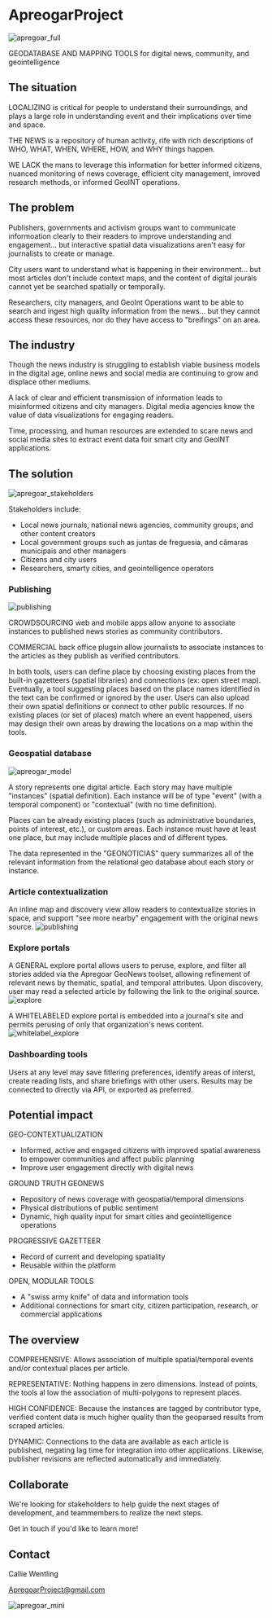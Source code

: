 # ApreogarProject
![apregoar_full](https://user-images.githubusercontent.com/83875010/218793627-a94d123b-c8ac-4bca-bfa4-f411e69edf6c.png)

GEODATABASE AND MAPPING TOOLS for digital news, community, and geointelligence

## The situation
LOCALIZING is critical for people to understand their surroundings, and plays a large role in understanding event and their implications over time and space.

THE NEWS is a repository of human activity, rife with rich descriptions of WHO, WHAT, WHEN, WHERE, HOW, and WHY things happen.

WE LACK the mans to leverage this information for better informed citizens, nuanced monitoring of news coverage, efficient city management, imroved research methods, or informed GeoINT operations.

## The problem
Publishers, governments and activism groups want to communicate informoation clearly to their readers to improve understanding and engagement... but interactive spatial data visualizations aren't easy for journalists to create or manage.

City users want to understand what is happening in their environment... but most articles don't include context maps, and the content of digital jourals cannot yet be searched spatially or temporally.

Researchers, city managers, and GeoInt Operations want to be able to search and ingest high quality information from the news... but they cannot access these resources, nor do they have access to "breifings" on an area.

## The industry

Though the news industry is struggling to establish viable business models in the digital age, online news and social media are continuing to grow and displace other mediums.

A lack of clear and efficient transmission of information leads to misinformed citizens and city managers. Digital media agencies know the value of data visualizations for engaging readers.

Time, processing, and human resources are extended to scare news and social media sites to extract event data foir smart city and GeoINT applications.

## The solution
![apregoar_stakeholders](https://user-images.githubusercontent.com/83875010/218802635-1c3c8776-dd86-4a14-9b44-0507ea4b8a26.png)

Stakeholders include:
- Local news journals, national news agencies, community groups, and other content creators
- Local government groups such as juntas de freguesia, and câmaras municipais and other managers
- Citizens and city users
- Researchers, smarty cities, and geointelligence operators

### Publishing
![publishing](https://user-images.githubusercontent.com/83875010/218809910-abe23f23-7cbf-4b63-86be-be44cf489b34.png)

CROWDSOURCING web and mobile apps allow anyone to associate instances to published news stories as community contributors.

COMMERCIAL back office plugsin allow journalists to associate instances to the articles as they publish as verified contributors.

In both tools, users can define place by choosing existing places from the built-in gazetteers (spatial libraries) and connections (ex: open street map). Eventually, a tool suggesting places based on the place names identified in the text can be confirmed or ignored by the user. Users can also upload their own spatial definitions or connect to other public resources. If no existing  places (or set of places) match where an event happened, users may design their own areas by drawing the locations on a map within the tools.

### Geospatial database
![apreogar_model](https://user-images.githubusercontent.com/83875010/218804327-916761c9-f2c1-4699-826d-aef62c970c28.png)

A story represents one digital article. Each story may have multiple "instances" (spatial definition). Each instance will be of type "event" (with a temporal component) or "contextual" (with no time definition).

Places can be already existing places (such as administrative boundaries, points of interest, etc.), or custom areas. Each instance must have at least one place, but may include multiple places and of different types.

The data represented in the "GEONOTICIAS" query summarizes all of the relevant information from the relational geo database about each story or instance.

### Article contextualization
An inline map and discovery view  allow readers to contextualize stories in space, and support "see more nearby" engagement with the original news source.
![publishing](https://user-images.githubusercontent.com/83875010/218810929-061acf1c-f4fa-4136-a667-4d3efedfd27d.png)

### Explore portals
A GENERAL explore portal allows users to peruse, explore, and filter all stories added via the Apregoar GeoNews toolset, allowing refinement of relevant news by thematic, spatial, and temporal attributes. Upon discovery, user may read a selected article by following the link to the original source.
![explore](https://user-images.githubusercontent.com/83875010/218811836-40787abc-a6a8-40f2-bdef-b5cb35f3a094.png)

A WHITELABELED explore portal is embedded into a journal's site and permits perusing of only that organization's news content.
![whitelabel_explore](https://user-images.githubusercontent.com/83875010/218811816-33aceefd-3ac6-4770-bfa4-0f85c95b7607.png)

### Dashboarding tools
Users at any level may save fitlering preferences, identify areas of interst, create reading lists, and share briefings with other users. Results may be connected to directly via API, or exported as preferred.

## Potential impact
GEO-CONTEXTUALIZATION
 - Informed, active and engaged citizens with improved spatial awareness to empower communities and affect public planning
 - Improve user engagement directly with digital news

GROUND TRUTH GEONEWS
- Repository of news coverage with geospatial/temporal dimensions
- Physical distributions of public sentiment
- Dynamic, high quality input for smart cities and geointelligence operations

PROGRESSIVE GAZETTEER
- Record of current and developing spatiality
- Reusable within the platform

OPEN, MODULAR TOOLS
- A "swiss army knife" of data and information tools
- Additional connections for smart city, citizen participation, research, or commercial applications

## The overview
COMPREHENSIVE: Allows association of multiple spatial/temporal events and/or contextual places per article.

REPRESENTATIVE: Nothing happens in zero dimensions. Instead of points, the tools al low the association of multi-polygons to represent places.

HIGH CONFIDENCE: Because the instances are tagged by contributor type, verified content data is much higher quality than the geoparsed results from scraped articles.

DYNAMIC: Connections to the data are available as each article is published, negating lag time for integration into other applications. Likewise, publisher revisions are reflected automatically and immediately.

## Collaborate
We're looking for stakeholders to help guide the next stages of development, and teammembers to realize the next steps.

Get in touch if you'd like to learn more!

## Contact
Callie Wentling

ApregoarProject@gmail.com

![apregoar_mini](https://user-images.githubusercontent.com/83875010/218809667-0812b06b-bc92-41e8-9009-bf258a772a3e.png)
